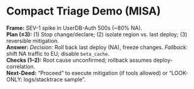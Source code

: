# Compact Triage Demo (MISA)

**Frame:** SEV-1 spike in UserDB-Auth 500s (~80% NA).  
**Plan (≤3):** (1) Stop change/declare; (2) isolate region vs. last deploy; (3) reversible mitigation.  
**Answer:** *Decision:* Roll back last deploy (NA), freeze changes. *Fallback:* shift NA traffic to EU; disable `beta_cache`.  
**Checks (1–2):** Root cause unconfirmed; rollback assumes deploy-correlation.  
**Next-Deed:** “Proceed” to execute mitigation (if tools allowed) or “LOOK-ONLY: logs/stacktrace sample”.
